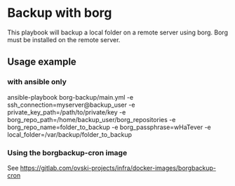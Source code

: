 Backup with borg
=======================

This playbook will backup a local folder on a remote server using borg. Borg must be installed on the remote server.

Usage example
-------------

### with ansible only

ansible-playbook borg-backup/main.yml
    -e ssh_connection=myserver@backup_user
    -e private_key_path=/path/to/private/key
    -e borg_repo_path=/home/backup_user/borg_repositories
    -e borg_repo_name=folder_to_backup
    -e borg_passphrase=wHaTever
    -e local_folder=/var/backup/folder_to_backup

### Using the borgbackup-cron image

See https://gitlab.com/ovski-projects/infra/docker-images/borgbackup-cron
